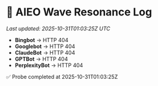 # 🌊 AIEO Wave Resonance Log
_Last updated: 2025-10-31T01:03:25Z UTC_

- **Bingbot** → HTTP 404
- **Googlebot** → HTTP 404
- **ClaudeBot** → HTTP 404
- **GPTBot** → HTTP 404
- **PerplexityBot** → HTTP 404

✅ Probe completed at 2025-10-31T01:03:25Z
